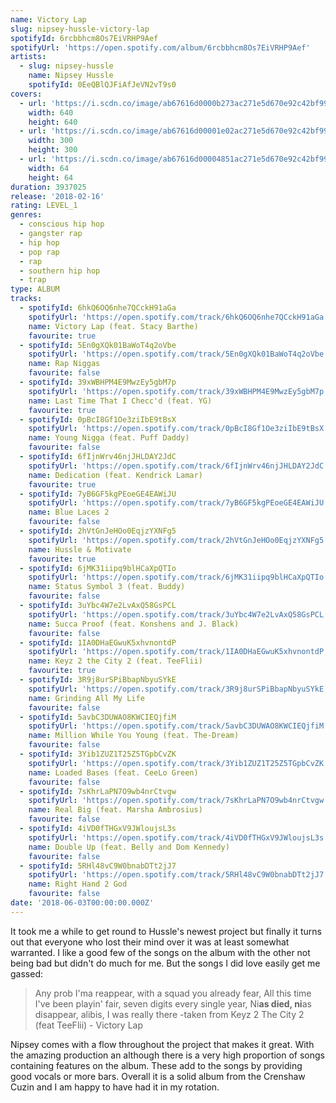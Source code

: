 ```yaml
---
name: Victory Lap
slug: nipsey-hussle-victory-lap
spotifyId: 6rcbbhcm8Os7EiVRHP9Aef
spotifyUrl: 'https://open.spotify.com/album/6rcbbhcm8Os7EiVRHP9Aef'
artists:
  - slug: nipsey-hussle
    name: Nipsey Hussle
    spotifyId: 0EeQBlQJFiAfJeVN2vT9s0
covers:
  - url: 'https://i.scdn.co/image/ab67616d0000b273ac271e5d670e92c42bf99237'
    width: 640
    height: 640
  - url: 'https://i.scdn.co/image/ab67616d00001e02ac271e5d670e92c42bf99237'
    width: 300
    height: 300
  - url: 'https://i.scdn.co/image/ab67616d00004851ac271e5d670e92c42bf99237'
    width: 64
    height: 64
duration: 3937025
release: '2018-02-16'
rating: LEVEL_1
genres:
  - conscious hip hop
  - gangster rap
  - hip hop
  - pop rap
  - rap
  - southern hip hop
  - trap
type: ALBUM
tracks:
  - spotifyId: 6hkQ6OQ6nhe7QCckH91aGa
    spotifyUrl: 'https://open.spotify.com/track/6hkQ6OQ6nhe7QCckH91aGa'
    name: Victory Lap (feat. Stacy Barthe)
    favourite: true
  - spotifyId: 5En0gXQk01BaWoT4q2oVbe
    spotifyUrl: 'https://open.spotify.com/track/5En0gXQk01BaWoT4q2oVbe'
    name: Rap Niggas
    favourite: false
  - spotifyId: 39xWBHPM4E9MwzEy5gbM7p
    spotifyUrl: 'https://open.spotify.com/track/39xWBHPM4E9MwzEy5gbM7p'
    name: Last Time That I Checc'd (feat. YG)
    favourite: true
  - spotifyId: 0pBcI8Gf1Oe3ziIbE9tBsX
    spotifyUrl: 'https://open.spotify.com/track/0pBcI8Gf1Oe3ziIbE9tBsX'
    name: Young Nigga (feat. Puff Daddy)
    favourite: false
  - spotifyId: 6fIjnWrv46njJHLDAY2JdC
    spotifyUrl: 'https://open.spotify.com/track/6fIjnWrv46njJHLDAY2JdC'
    name: Dedication (feat. Kendrick Lamar)
    favourite: true
  - spotifyId: 7yB6GF5kgPEoeGE4EAWiJU
    spotifyUrl: 'https://open.spotify.com/track/7yB6GF5kgPEoeGE4EAWiJU'
    name: Blue Laces 2
    favourite: false
  - spotifyId: 2hVtGnJeHOo0EqjzYXNFg5
    spotifyUrl: 'https://open.spotify.com/track/2hVtGnJeHOo0EqjzYXNFg5'
    name: Hussle & Motivate
    favourite: true
  - spotifyId: 6jMK31iipq9blHCaXpQTIo
    spotifyUrl: 'https://open.spotify.com/track/6jMK31iipq9blHCaXpQTIo'
    name: Status Symbol 3 (feat. Buddy)
    favourite: false
  - spotifyId: 3uYbc4W7e2LvAxQ58GsPCL
    spotifyUrl: 'https://open.spotify.com/track/3uYbc4W7e2LvAxQ58GsPCL'
    name: Succa Proof (feat. Konshens and J. Black)
    favourite: false
  - spotifyId: 1IA0DHaEGwuK5xhvnontdP
    spotifyUrl: 'https://open.spotify.com/track/1IA0DHaEGwuK5xhvnontdP'
    name: Keyz 2 the City 2 (feat. TeeFlii)
    favourite: true
  - spotifyId: 3R9j8urSPiBbapNbyuSYkE
    spotifyUrl: 'https://open.spotify.com/track/3R9j8urSPiBbapNbyuSYkE'
    name: Grinding All My Life
    favourite: false
  - spotifyId: 5avbC3DUWAO8KWCIEQjfiM
    spotifyUrl: 'https://open.spotify.com/track/5avbC3DUWAO8KWCIEQjfiM'
    name: Million While You Young (feat. The-Dream)
    favourite: false
  - spotifyId: 3Yib1ZUZ1T25Z5TGpbCvZK
    spotifyUrl: 'https://open.spotify.com/track/3Yib1ZUZ1T25Z5TGpbCvZK'
    name: Loaded Bases (feat. CeeLo Green)
    favourite: false
  - spotifyId: 7sKhrLaPN7O9wb4nrCtvgw
    spotifyUrl: 'https://open.spotify.com/track/7sKhrLaPN7O9wb4nrCtvgw'
    name: Real Big (feat. Marsha Ambrosius)
    favourite: false
  - spotifyId: 4iVD0fTHGxV9JWloujsL3s
    spotifyUrl: 'https://open.spotify.com/track/4iVD0fTHGxV9JWloujsL3s'
    name: Double Up (feat. Belly and Dom Kennedy)
    favourite: false
  - spotifyId: 5RHl48vC9W0bnabDTt2jJ7
    spotifyUrl: 'https://open.spotify.com/track/5RHl48vC9W0bnabDTt2jJ7'
    name: Right Hand 2 God
    favourite: false
date: '2018-06-03T00:00:00.000Z'
---
```

It took me a while to get round to Hussle's newest project but finally it turns out that
everyone who lost their mind over it was at least somewhat warranted. I like a good few of
the songs on the album with the other not being bad but didn't do much for me. But the songs
I did love easily get me gassed:

> Any prob I'ma reappear, with a squad you already fear,
> All this time I've been playin' fair, seven digits every single year,
> Ni**as died, ni**as disappear, alibis, I was really there
-taken from Keyz 2 The City 2 (feat TeeFlii) - Victory Lap

Nipsey comes with a flow throughout the project that makes it great. With the amazing
production an although there is a very high proportion of songs containing features on the
album. These add to the songs by providing good vocals or more bars. Overall it is a solid
album from the Crenshaw Cuzin and I am happy to have had it in my rotation.
